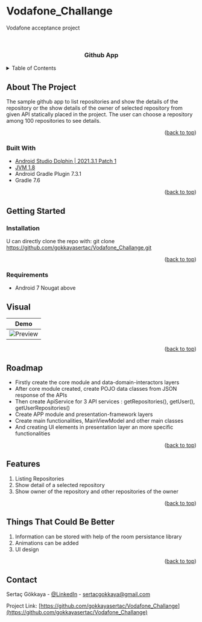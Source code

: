 # Vodafone_Challange
Vodafone acceptance project
<div id="top"></div>

<!-- PROJECT LOGO -->
<br />
<div align="center">
<h3 align="center">Github App</h3>

</div>



<!-- TABLE OF CONTENTS -->
<details>
  <summary>Table of Contents</summary>
  <ol>
    <li>
      <a href="#about-the-project">About The Project</a>
      <ul>
        <li><a href="#built-with">Built With</a></li>
      </ul>
    </li>
    <li>
      <a href="#getting-started">Getting Started</a>
      <ul>
        <li><a href="#prerequisites">Prerequisites</a></li>
        <li><a href="#installation">Installation</a></li>
      </ul>
    </li>
    <li><a href="#usage">Usage</a></li>
    <li><a href="#roadmap">Roadmap</a></li>
    <li><a href="#contributing">Contributing</a></li>
    <li><a href="#contact">Contact</a></li>
    <li><a href="#acknowledgments">Acknowledgments</a></li>
  </ol>
</details>



<!-- ABOUT THE PROJECT -->
## About The Project

The sample github app to list repositories and show the details of the repository or the show details of the owner of selected repository from given API statically placed in the project. The user can choose a repository among 100 repositories to see details.

<p align="right">(<a href="#top">back to top</a>)</p>



### Built With

* [Android Studio Dolphin | 2021.3.1 Patch 1](https://developer.android.com/studio/releases)
* [JVM 1.8](https://www.java.com/en/download/manual.jsp)
* Android Gradle Plugin 7.3.1
* Gradle 7.6
<p align="right">(<a href="#top">back to top</a>)</p>



<!-- GETTING STARTED -->
## Getting Started

### Installation
U can directly clone the repo with:
git clone https://github.com/gokkayasertac/Vodafone_Challange.git

<p align="right">(<a href="#top">back to top</a>)</p>

### Requirements

* Android 7 Nougat above

<!-- USAGE EXAMPLES -->
## Visual
| Demo |  
| --- | 
| ![Preview](app.gif) | 

<p align="right">(<a href="#top">back to top</a>)</p>



<!-- ROADMAP -->
## Roadmap

- Firstly create the core module and data-domain-interactors layers
- After core module created, create POJO data classes from JSON response of the APIs
- Then create ApiService for 3 API services : getRepositories(), getUser(), getUserRepositories()
- Create APP module and presentation-framework layers
- Create main functionalities, MainViewModel and other main classes
- And creating UI elements in presentation layer an more specific functionalities

<p align="right">(<a href="#top">back to top</a>)</p>



<!-- FEATURES -->
## Features
1. Listing Repositories
2. Show detail of a selected repository
3. Show owner of the repository and other repositories of the owner

<p align="right">(<a href="#top">back to top</a>)</p>


<!-- THINGS THAT COULD BE BETTER -->
## Things That Could Be Better
1. Information can be stored with help of the room persistance library
2. Animations can be added
3. UI design

<p align="right">(<a href="#top">back to top</a>)</p>

<!-- CONTACT -->
## Contact

Sertaç Gökkaya - [@LinkedIn](https://www.linkedin.com/in/sertacgokkaya/) - sertacgokkaya@gmail.com

Project Link: [https://github.com/gokkayasertac/Vodafone_Challange](https://github.com/gokkayasertac/Vodafone_Challange)


<!-- MARKDOWN LINKS & IMAGES -->
<!-- https://www.markdownguide.org/basic-syntax/#reference-style-links -->
